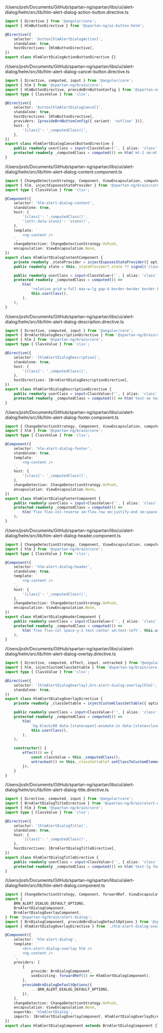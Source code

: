 /Users/josh/Documents/GitHub/spartan-ng/spartan/libs/ui/alert-dialog/helm/src/lib/hlm-alert-dialog-action-button.directive.ts
```typescript
import { Directive } from '@angular/core';
import { HlmButtonDirective } from '@spartan-ng/ui-button-helm';

@Directive({
	selector: 'button[hlmAlertDialogAction]',
	standalone: true,
	hostDirectives: [HlmButtonDirective],
})
export class HlmAlertDialogActionButtonDirective {}

```
/Users/josh/Documents/GitHub/spartan-ng/spartan/libs/ui/alert-dialog/helm/src/lib/hlm-alert-dialog-cancel-button.directive.ts
```typescript
import { Directive, computed, input } from '@angular/core';
import { hlm } from '@spartan-ng/brain/core';
import { HlmButtonDirective, provideBrnButtonConfig } from '@spartan-ng/ui-button-helm';
import type { ClassValue } from 'clsx';

@Directive({
	selector: 'button[hlmAlertDialogCancel]',
	standalone: true,
	hostDirectives: [HlmButtonDirective],
	providers: [provideBrnButtonConfig({ variant: 'outline' })],
	host: {
		'[class]': '_computedClass()',
	},
})
export class HlmAlertDialogCancelButtonDirective {
	public readonly userClass = input<ClassValue>('', { alias: 'class' });
	protected readonly _computedClass = computed(() => hlm('mt-2 sm:mt-0', this.userClass()));
}

```
/Users/josh/Documents/GitHub/spartan-ng/spartan/libs/ui/alert-dialog/helm/src/lib/hlm-alert-dialog-content.component.ts
```typescript
import { ChangeDetectionStrategy, Component, ViewEncapsulation, computed, input, signal } from '@angular/core';
import { hlm, injectExposesStateProvider } from '@spartan-ng/brain/core';
import type { ClassValue } from 'clsx';

@Component({
	selector: 'hlm-alert-dialog-content',
	standalone: true,
	host: {
		'[class]': '_computedClass()',
		'[attr.data-state]': 'state()',
	},
	template: `
		<ng-content />
	`,
	changeDetection: ChangeDetectionStrategy.OnPush,
	encapsulation: ViewEncapsulation.None,
})
export class HlmAlertDialogContentComponent {
	private readonly _stateProvider = injectExposesStateProvider({ optional: true, host: true });
	public readonly state = this._stateProvider?.state ?? signal('closed');

	public readonly userClass = input<ClassValue>('', { alias: 'class' });
	protected readonly _computedClass = computed(() =>
		hlm(
			'relative grid w-full max-w-lg gap-4 border-border border bg-background p-6 shadow-lg [animation-duration:200] data-[state=open]:animate-in data-[state=closed]:animate-out data-[state=closed]:fade-out-0 data-[state=open]:fade-in-0 data-[state=closed]:zoom-out-95 data-[state=open]:zoom-in-95 data-[state=closed]:slide-out-to-top-[2%]  data-[state=open]:slide-in-from-top-[2%] sm:rounded-lg md:w-full',
			this.userClass(),
		),
	);
}

```
/Users/josh/Documents/GitHub/spartan-ng/spartan/libs/ui/alert-dialog/helm/src/lib/hlm-alert-dialog-description.directive.ts
```typescript
import { Directive, computed, input } from '@angular/core';
import { BrnAlertDialogDescriptionDirective } from '@spartan-ng/brain/alert-dialog';
import { hlm } from '@spartan-ng/brain/core';
import type { ClassValue } from 'clsx';

@Directive({
	selector: '[hlmAlertDialogDescription]',
	standalone: true,
	host: {
		'[class]': '_computedClass()',
	},
	hostDirectives: [BrnAlertDialogDescriptionDirective],
})
export class HlmAlertDialogDescriptionDirective {
	public readonly userClass = input<ClassValue>('', { alias: 'class' });
	protected readonly _computedClass = computed(() => hlm('text-sm text-muted-foreground', this.userClass()));
}

```
/Users/josh/Documents/GitHub/spartan-ng/spartan/libs/ui/alert-dialog/helm/src/lib/hlm-alert-dialog-footer.component.ts
```typescript
import { ChangeDetectionStrategy, Component, ViewEncapsulation, computed, input } from '@angular/core';
import { hlm } from '@spartan-ng/brain/core';
import type { ClassValue } from 'clsx';

@Component({
	selector: 'hlm-alert-dialog-footer',
	standalone: true,
	template: `
		<ng-content />
	`,
	host: {
		'[class]': '_computedClass()',
	},
	changeDetection: ChangeDetectionStrategy.OnPush,
	encapsulation: ViewEncapsulation.None,
})
export class HlmAlertDialogFooterComponent {
	public readonly userClass = input<ClassValue>('', { alias: 'class' });
	protected readonly _computedClass = computed(() =>
		hlm('flex flex-col-reverse sm:flex-row sm:justify-end sm:space-x-2', this.userClass()),
	);
}

```
/Users/josh/Documents/GitHub/spartan-ng/spartan/libs/ui/alert-dialog/helm/src/lib/hlm-alert-dialog-header.component.ts
```typescript
import { ChangeDetectionStrategy, Component, ViewEncapsulation, computed, input } from '@angular/core';
import { hlm } from '@spartan-ng/brain/core';
import type { ClassValue } from 'clsx';

@Component({
	selector: 'hlm-alert-dialog-header',
	standalone: true,
	template: `
		<ng-content />
	`,
	host: {
		'[class]': '_computedClass()',
	},
	changeDetection: ChangeDetectionStrategy.OnPush,
	encapsulation: ViewEncapsulation.None,
})
export class HlmAlertDialogHeaderComponent {
	public readonly userClass = input<ClassValue>('', { alias: 'class' });
	protected readonly _computedClass = computed(() =>
		hlm('flex flex-col space-y-2 text-center sm:text-left', this.userClass()),
	);
}

```
/Users/josh/Documents/GitHub/spartan-ng/spartan/libs/ui/alert-dialog/helm/src/lib/hlm-alert-dialog-overlay.directive.ts
```typescript
import { Directive, computed, effect, input, untracked } from '@angular/core';
import { hlm, injectCustomClassSettable } from '@spartan-ng/brain/core';
import type { ClassValue } from 'clsx';

@Directive({
	selector: '[hlmAlertDialogOverlay],brn-alert-dialog-overlay[hlm]',
	standalone: true,
})
export class HlmAlertDialogOverlayDirective {
	private readonly _classSettable = injectCustomClassSettable({ optional: true, host: true });

	public readonly userClass = input<ClassValue>('', { alias: 'class' });
	protected readonly _computedClass = computed(() =>
		hlm(
			'bg-black/80 data-[state=open]:animate-in data-[state=closed]:animate-out data-[state=closed]:fade-out-0 data-[state=open]:fade-in-0',
			this.userClass(),
		),
	);

	constructor() {
		effect(() => {
			const classValue = this._computedClass();
			untracked(() => this._classSettable?.setClassToCustomElement(classValue));
		});
	}
}

```
/Users/josh/Documents/GitHub/spartan-ng/spartan/libs/ui/alert-dialog/helm/src/lib/hlm-alert-dialog-title.directive.ts
```typescript
import { Directive, computed, input } from '@angular/core';
import { BrnAlertDialogTitleDirective } from '@spartan-ng/brain/alert-dialog';
import { hlm } from '@spartan-ng/brain/core';
import type { ClassValue } from 'clsx';

@Directive({
	selector: '[hlmAlertDialogTitle]',
	standalone: true,
	host: {
		'[class]': '_computedClass()',
	},
	hostDirectives: [BrnAlertDialogTitleDirective],
})
export class HlmAlertDialogTitleDirective {
	public readonly userClass = input<ClassValue>('', { alias: 'class' });
	protected readonly _computedClass = computed(() => hlm('text-lg font-semibold', this.userClass()));
}

```
/Users/josh/Documents/GitHub/spartan-ng/spartan/libs/ui/alert-dialog/helm/src/lib/hlm-alert-dialog.component.ts
```typescript
import { ChangeDetectionStrategy, Component, forwardRef, ViewEncapsulation } from '@angular/core';
import {
	BRN_ALERT_DIALOG_DEFAULT_OPTIONS,
	BrnAlertDialogComponent,
	BrnAlertDialogOverlayComponent,
} from '@spartan-ng/brain/alert-dialog';
import { BrnDialogComponent, provideBrnDialogDefaultOptions } from '@spartan-ng/brain/dialog';
import { HlmAlertDialogOverlayDirective } from './hlm-alert-dialog-overlay.directive';

@Component({
	selector: 'hlm-alert-dialog',
	template: `
		<brn-alert-dialog-overlay hlm />
		<ng-content />
	`,
	providers: [
		{
			provide: BrnDialogComponent,
			useExisting: forwardRef(() => HlmAlertDialogComponent),
		},
		provideBrnDialogDefaultOptions({
			...BRN_ALERT_DIALOG_DEFAULT_OPTIONS,
		}),
	],
	changeDetection: ChangeDetectionStrategy.OnPush,
	encapsulation: ViewEncapsulation.None,
	exportAs: 'hlmAlertDialog',
	imports: [BrnAlertDialogOverlayComponent, HlmAlertDialogOverlayDirective],
})
export class HlmAlertDialogComponent extends BrnAlertDialogComponent {}

```
